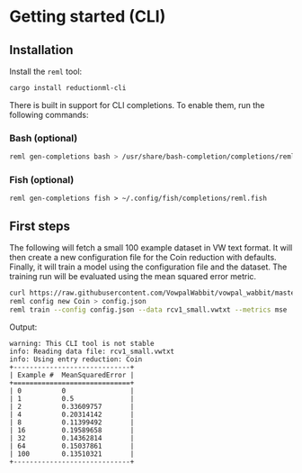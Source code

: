 # Getting started (CLI)

## Installation

Install the `reml` tool:
```sh
cargo install reductionml-cli
```

There is built in support for CLI completions. To enable them, run the following commands:
### Bash (optional)

```sh
reml gen-completions bash > /usr/share/bash-completion/completions/reml
```

### Fish (optional)

```fish
reml gen-completions fish > ~/.config/fish/completions/reml.fish
```

## First steps

The following will fetch a small 100 example dataset in VW text format. It will then create a new configuration file for the Coin reduction with defaults. Finally, it will train a model using the configuration file and the dataset. The training run will be evaluated using the mean squared error metric.

```sh
curl https://raw.githubusercontent.com/VowpalWabbit/vowpal_wabbit/master/test/test-sets/0001.dat > rcv1_small.vwtxt
reml config new Coin > config.json
reml train --config config.json --data rcv1_small.vwtxt --metrics mse
```

Output:
```
warning: This CLI tool is not stable
info: Reading data file: rcv1_small.vwtxt
info: Using entry reduction: Coin
+-----------------------------+
| Example #  MeanSquaredError |
+=============================+
| 0          0                |
| 1          0.5              |
| 2          0.33609757       |
| 4          0.20314142       |
| 8          0.11399492       |
| 16         0.19589658       |
| 32         0.14362814       |
| 64         0.15037861       |
| 100        0.13510321       |
+-----------------------------+
```
